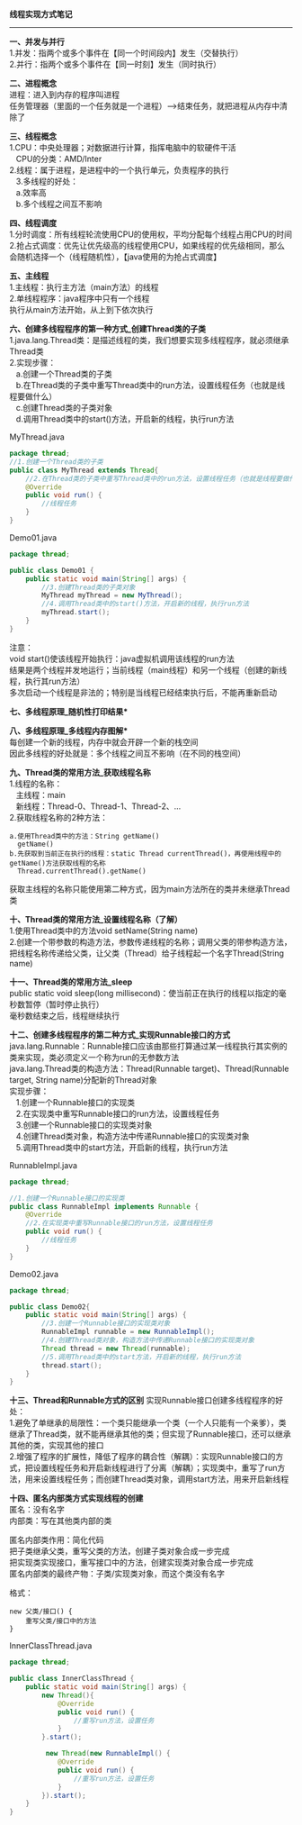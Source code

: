 **线程实现方式笔记**  

----------


**一、并发与并行**  
1.并发：指两个或多个事件在【同一个时间段内】发生（交替执行）  
2.并行：指两个或多个事件在【同一时刻】发生（同时执行）  

**二、进程概念**  
进程：进入到内存的程序叫进程  
任务管理器（里面的一个任务就是一个进程）-->结束任务，就把进程从内存中清除了  

**三、线程概念**  
1.CPU：中央处理器；对数据进行计算，指挥电脑中的软硬件干活  
&nbsp;&nbsp;&nbsp;CPU的分类：AMD/Inter  
2.线程：属于进程，是进程中的一个执行单元，负责程序的执行  
&nbsp;&nbsp;&nbsp;3.多线程的好处：  
&nbsp;&nbsp;&nbsp;a.效率高  
&nbsp;&nbsp;&nbsp;b.多个线程之间互不影响  

**四、线程调度**  
1.分时调度：所有线程轮流使用CPU的使用权，平均分配每个线程占用CPU的时间  
2.抢占式调度：优先让优先级高的线程使用CPU，如果线程的优先级相同，那么会随机选择一个（线程随机性），【java使用的为抢占式调度】  

**五、主线程**  
1.主线程：执行主方法（main方法）的线程  
2.单线程程序：java程序中只有一个线程  
执行从main方法开始，从上到下依次执行  

**六、创建多线程程序的第一种方式_创建Thread类的子类**  
1.java.lang.Thread类：是描述线程的类，我们想要实现多线程程序，就必须继承Thread类  
2.实现步骤：  
&nbsp;&nbsp;&nbsp;a.创建一个Thread类的子类  
&nbsp;&nbsp;&nbsp;b.在Thread类的子类中重写Thread类中的run方法，设置线程任务（也就是线程要做什么）  
&nbsp;&nbsp;&nbsp;c.创建Thread类的子类对象  
&nbsp;&nbsp;&nbsp;d.调用Thread类中的start()方法，开启新的线程，执行run方法  

MyThread.java

```java
package thread;
//1.创建一个Thread类的子类
public class MyThread extends Thread{
    //2.在Thread类的子类中重写Thread类中的run方法，设置线程任务（也就是线程要做什么）
    @Override
    public void run() {
        //线程任务
    }
}
```

Demo01.java

```java
package thread;

public class Demo01 {
    public static void main(String[] args) {
    	//3.创建Thread类的子类对象
        MyThread myThread = new MyThread();
        //4.调用Thread类中的start()方法，开启新的线程，执行run方法
        myThread.start();
    }
}
```

注意：  
void start()使该线程开始执行：java虚拟机调用该线程的run方法  
结果是两个线程并发地运行；当前线程（main线程）和另一个线程（创建的新线程，执行其run方法）  
多次启动一个线程是非法的；特别是当线程已经结束执行后，不能再重新启动  

**七、多线程原理_随机性打印结果\***  

**八、多线程原理_多线程内存图解\***  
每创建一个新的线程，内存中就会开辟一个新的栈空间  
因此多线程的好处就是：多个线程之间互不影响（在不同的栈空间）  

**九、Thread类的常用方法_获取线程名称**  
1.线程的名称：  
&nbsp;&nbsp;&nbsp;主线程：main  
&nbsp;&nbsp;&nbsp;新线程：Thread-0、Thread-1、Thread-2、...  
2.获取线程名称的2种方法：  

    a.使用Thread类中的方法：String getName()  
      getName()  
    b.先获取到当前正在执行的线程：static Thread currentThread()，再使用线程中的getName()方法获取线程的名称  
      Thread.currentThread().getName()  

获取主线程的名称只能使用第二种方式，因为main方法所在的类并未继承Thread类    

**十、Thread类的常用方法_设置线程名称（了解）**  
1.使用Thread类中的方法void setName(String name)  
2.创建一个带参数的构造方法，参数传递线程的名称；调用父类的带参构造方法，把线程名称传递给父类，让父类（Thread）给子线程起一个名字Thread(String name)  

**十一、Thread类的常用方法_sleep**  
public static void sleep(long millisecond)：使当前正在执行的线程以指定的毫秒数暂停（暂时停止执行）  
毫秒数结束之后，线程继续执行  

**十二、创建多线程程序的第二种方式_实现Runnable接口的方式**  
java.lang.Runnable：Runnable接口应该由那些打算通过某一线程执行其实例的类来实现，类必须定义一个称为run的无参数方法  
java.lang.Thread类的构造方法：Thread(Runnable target)、Thread(Runnable target, String name)分配新的Thread对象  
实现步骤：  
&nbsp;&nbsp;&nbsp;1.创建一个Runnable接口的实现类  
&nbsp;&nbsp;&nbsp;2.在实现类中重写Runnable接口的run方法，设置线程任务  
&nbsp;&nbsp;&nbsp;3.创建一个Runnable接口的实现类对象  
&nbsp;&nbsp;&nbsp;4.创建Thread类对象，构造方法中传递Runnable接口的实现类对象  
&nbsp;&nbsp;&nbsp;5.调用Thread类中的start方法，开启新的线程，执行run方法  

RunnableImpl.java  

```java
package thread;

//1.创建一个Runnable接口的实现类
public class RunnableImpl implements Runnable {
    @Override
    //2.在实现类中重写Runnable接口的run方法，设置线程任务
    public void run() {
        //线程任务
    }
}
```

Demo02.java

```java
package thread;

public class Demo02{
    public static void main(String[] args) {
        //3.创建一个Runnable接口的实现类对象
        RunnableImpl runnable = new RunnableImpl();
        //4.创建Thread类对象，构造方法中传递Runnable接口的实现类对象
        Thread thread = new Thread(runnable);
        //5.调用Thread类中的start方法，开启新的线程，执行run方法
        thread.start();
    }
}
```

**十三、Thread和Runnable方式的区别**
实现Runnable接口创建多线程程序的好处：  
1.避免了单继承的局限性：一个类只能继承一个类（一个人只能有一个亲爹），类继承了Thread类，就不能再继承其他的类；但实现了Runnable接口，还可以继承其他的类，实现其他的接口  
2.增强了程序的扩展性，降低了程序的耦合性（解耦）：实现Runnable接口的方式，把设置线程任务和开启新线程进行了分离（解耦）；实现类中，重写了run方法，用来设置线程任务；而创建Thread类对象，调用start方法，用来开启新线程  

**十四、匿名内部类方式实现线程的创建**  
匿名：没有名字  
内部类：写在其他类内部的类  

匿名内部类作用：简化代码  
把子类继承父类，重写父类的方法，创建子类对象合成一步完成  
把实现类实现接口，重写接口中的方法，创建实现类对象合成一步完成  
匿名内部类的最终产物：子类/实现类对象，而这个类没有名字  

格式：  

    new 父类/接口() {
        重写父类/接口中的方法
    }

InnerClassThread.java  

```java
package thread;

public class InnerClassThread {
    public static void main(String[] args) {
        new Thread(){
            @Override
            public void run() {
                //重写run方法，设置任务
            }
        }.start();

         new Thread(new RunnableImpl() {
            @Override
            public void run() {
                //重写run方法，设置任务
            }
        }).start();
    }
}
```